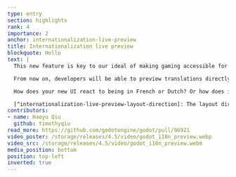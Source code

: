 ```yaml
---
type: entry
section: highlights
rank: 4
importance: 2
anchor: internationalization-live-preview
title: Internationalization live preview
blockquote: Hello
text: |
  This new feature is key to our ideal of making gaming accessible for everyone.

  From now on, developers will be able to preview translations directly from the editor viewport.[^internationalization-live-preview-layout-direction] This will ease the burden of testing the GUI in multiple languages.

  How does your new UI react to being in French or Dutch? Or how does it look in simplified or traditional Chinese, or even in Hindi?

  [^internationalization-live-preview-layout-direction]: The layout direction only follows the main locale currently. [We’re working on fixing this issue.](https://github.com/godotengine/godot/pull/110378)
contributors:
- name: Haoyu Qiu
  github: timothyqiu
read_more: https://github.com/godotengine/godot/pull/96921
video_poster: /storage/releases/4.5/video/godot_i18n_preview.webp
video_src: /storage/releases/4.5/video/godot_i18n_preview.webm
media_position: bottom
position: top-left
inverted: true
---
```

